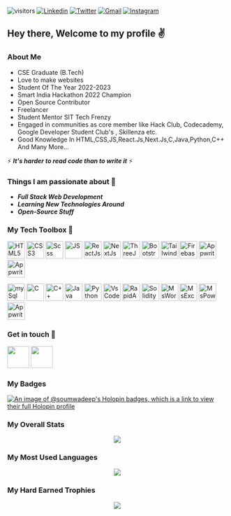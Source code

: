 ![visitors](https://visitor-badge.laobi.icu/badge?page_id=soumwadeep.visitor-badge)
<a href="https://www.linkedin.com/in/soumwadeep-guha-5b60031bb/" target="_blank"><img src="https://img.shields.io/badge/-LinkedIn-blue?style=flat-square&logo=Linkedin&logoColor=white" alt="Linkedin"></a>  <a href="https://twitter.com/SoumwadeepGuha" target="_blank"><img src="https://img.shields.io/badge/-Twitter-1ca0f1?style=flat-square&labelColor=1ca0f1&logo=twitter&logoColor=white" alt="Twitter"></a>  <a href="https://mail.google.com/mail/?view=cm&fs=1&to=soumwadeep@gmail.com&su=SUBJECT&body=BODY&bcc=" target="_blank"><img src="https://img.shields.io/badge/-Gmail-c14438?style=flat-square&logo=Gmail&logoColor=white" alt="Gmail"></a>  <a href="https://www.instagram.com/soumwadeep/" target="_blank"><img src="https://img.shields.io/badge/-Instagram-C13584?style=flat-square&labelColor=C13584&logo=instagram&logoColor=white" alt="Instagram"></a>


## Hey there, Welcome to my profile ✌

### About Me

- CSE Graduate (B.Tech)
- Love to make websites
- Student Of The Year 2022-2023
- Smart India Hackathon 2022 Champion
- Open Source Contributor
- Freelancer
- Student Mentor SIT Tech Frenzy
- Engaged in communities as core member like Hack Club, Codecademy, Google Developer Student Club's , Skillenza etc.
- Good Knowledge In HTML,CSS,JS,React.Js,Next.Js,C,Java,Python,C++ And Many More...


⚡ **_It's harder to read code than to write it_** ⚡


### Things I am passionate about 🎯

- ***Full Stack Web Development***
- ***Learning New Technologies Around***
- ***Open-Source Stuff***


### My Tech Toolbox 🧰

<p align ="left">
  <img src="https://cdn.sanity.io/images/pzaaoqhm/production/31f11147f89dbd855a9b948e2ce643ea2f41c0a9-480x480.png" alt="HTML5" width="40" height="40"/>
  <img src="https://cdn.sanity.io/images/pzaaoqhm/production/107574d887f1c07c9fbea0704de7f293e244a8f3-480x480.png" alt="CSS3" width="40" height="40"/>
  <img src="https://cdn.sanity.io/images/pzaaoqhm/production/2825d163301127c72b6121baebb5e570689596e5-480x480.png" alt="Scss" width="40" height="40"/>
  <img src="https://cdn.sanity.io/images/pzaaoqhm/production/66bbf9242b1ccffebb5d46f376f5036b527fad48-480x480.png" alt="JS" width="40" height="40"/>
  <img src="https://cdn.sanity.io/images/pzaaoqhm/production/34be54263e18fa2aea611c6b3b388b76e978e7d7-64x64.png" alt="ReactJs" width="40" height="40"/>
  <img src="https://cdn.sanity.io/images/pzaaoqhm/production/b5262b9f35007ef3ab6e1da53612e7579288eeda-512x512.png" alt="NextJs" width="40" height="40"/>
  <img src="https://cdn.sanity.io/images/pzaaoqhm/production/e4f86d2200d2d35c30f7b1494e96b9595ebc2751-2545x2565.png" alt="ThreeJs" width="40" height="40"/>
  <img src="https://cdn.sanity.io/images/pzaaoqhm/production/59081428a27691d615509513bb5406cf0d33bab9-1200x956.png" alt="Bootstrap" width="40" height="40"/>
  <img src="https://cdn.sanity.io/images/pzaaoqhm/production/358489399d98b10f9766b08312175ae8b1411180-1024x1024.png" alt="TailwindCss" width="40" height="40"/>
  <img src="https://cdn.sanity.io/images/pzaaoqhm/production/0809f78b1f480e425e6c9649935ad12e339026da-512x512.png" alt="Firebase" width="40" height="40"/>
  <img src="https://cdn.sanity.io/images/pzaaoqhm/production/7e67b17a12494aa1eaf0e4fe081d8702d320905f-384x384.png" alt="Appwrite" width="40" height="40"/>
<img src="https://cdn.sanity.io/images/pzaaoqhm/production/cd2b876340c55f6b9f3aead05fffde4332207d58-360x360.png" alt="Appwrite" width="40" height="40"/>
 </p>
 <p align ="left">
  <img src="https://cdn.sanity.io/images/pzaaoqhm/production/c77812468e0caeed51adf750c2fba797ec1c1be7-512x512.png" alt="mySql" width="40" height="40"/>
  <img src="https://cdn.sanity.io/images/pzaaoqhm/production/b0c2ecc3d3151ca4af5e1fde63df23cb347bbe7b-512x512.png" alt="C" width="40" height="40"/>
  <img src="https://cdn.sanity.io/images/pzaaoqhm/production/053ef810fbde6c201023e5445a6150d548c71d02-480x480.png" alt="C++" width="40" height="40"/>
  <img src="https://cdn.sanity.io/images/pzaaoqhm/production/f06d550daf64c17076d0d61bd2ab80d6a0f5fd0f-512x512.png" alt="Java" width="40" height="40"/>
  <img src="https://cdn.sanity.io/images/pzaaoqhm/production/aa1dc780814cb5c67190adc0b032bf0671309d9c-64x64.png" alt="Python" width="40" height="40"/>
  <img src="https://cdn.sanity.io/images/pzaaoqhm/production/214f1117c33b03e19c98cfa0de49cbc57b21d9e8-2500x2455.png" alt="VsCode" width="40" height="40"/>
  <img src="https://cdn.sanity.io/images/pzaaoqhm/production/37559aefd58b98e3661ebc071eb7e4a3fe94e397-500x500.png" alt="RapidApi" width="40" height="40"/>
  <img src="https://cdn.sanity.io/images/pzaaoqhm/production/74fd50ee38e078bcc92ba43956646d08cf6dc55d-1300x1300.png" alt="Solidity" width="40" height="40"/>
  <img src="https://cdn.sanity.io/images/pzaaoqhm/production/4f486732e1aecad74c41b6207234f4c8bcef3206-1200x1116.png" alt="MsWord" width="40" height="40"/>
  <img src="https://cdn.sanity.io/images/pzaaoqhm/production/43367a6398f3c0a27b9e23e6793eb0d8c1b38e07-1200x1116.png" alt="MsExcel" width="40" height="40"/>
  <img src="https://cdn.sanity.io/images/pzaaoqhm/production/bea54971b31420dd72dbab58fc3f5f4281d9068a-1200x1116.png" alt="MsPowerpoint" width="40" height="40"/>
   <img src="https://cdn.sanity.io/images/pzaaoqhm/production/956958f8e2810e28672627b74e59349a962bc30b-2560x1383.png" alt="Appwrite" width="40" height="40"/>
</p>

### Get in touch 📱

<a href="https://www.linkedin.com/in/soumwadeep-guha-5b60031bb/"><img src="https://user-images.githubusercontent.com/53803245/122164708-d17c5480-ce94-11eb-9ebb-2bc93ad85295.png" width="50" height="50" /></a>
<a href="https://twitter.com/SoumwadeepGuha"><img src="https://user-images.githubusercontent.com/53803245/122164759-df31da00-ce94-11eb-9257-9909aad6c986.png" width="50" height="50" /></a>

### My Badges

[![An image of @soumwadeep's Holopin badges, which is a link to view their full Holopin profile](https://holopin.me/soumwadeep)](https://holopin.io/@soumwadeep)

### My Overall Stats

<p align="center">
<a href="https://github.com/soumwadeep?tab=repositories">
  <img align="center" src="https://soumwadeep-github-readme-stats.vercel.app/api?username=soumwadeep&count_private=true&show_icons=true&theme=radical" />
</a>
</p>

### My Most Used Languages

<p align="center">
<a href="https://github.com/soumwadeep?tab=repositories">
  <img align="center" src="https://soumwadeep-github-readme-stats.vercel.app/api/top-langs/?username=soumwadeep&langs_count=10&show_icons=true&theme=radical" />
</a>
</p>

### My Hard Earned Trophies

<p align="center">
<a href="https://github.com/soumwadeep?tab=repositories">
  <img align="center" src="https://github-profile-trophy.vercel.app/?username=soumwadeep&theme=onedark" />
</a>
</p>



